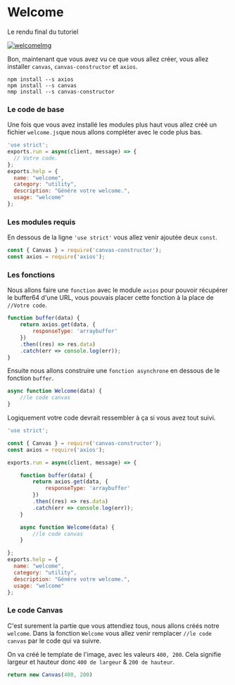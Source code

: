 # Welcome

Le rendu final du tutoriel

[![welcomeImg](https://media.discordapp.net/attachments/524920628730527744/524945116004089866/Welcome.png)](https://github.com/Otaku17/canvas-center/blob/master/Tuto/_1/welcome.js)


Bon, maintenant que vous avez vu ce que vous allez créer, vous allez installer `canvas`, `canvas-constructor` et `axios`.
```
npm install --s axios
npm install --s canvas
nmp install --s canvas-constructor
```
### Le code de base

Une fois que vous avez installé les modules plus haut vous allez créé un fichier `welcome.js`que nous allons compléter avec le code plus bas.

```js
'use strict';
exports.run = async(client, message) => {
  // Votre code.
};
exports.help = {
  name: "welcome",
  category: "utility",
  description: "Génére votre welcome.",
  usage: "welcome"
};
```

### Les modules requis

En dessous de la ligne `'use strict'` vous allez venir ajoutée deux `const`.

```js
const { Canvas } = require('canvas-constructor');
const axios = require('axios');
```

### Les fonctions
Nous allons faire une `fonction` avec le module `axios` pour pouvoir récupérer le buffer64 d'une URL, vous pouvais placer cette fonction à la place de `//Votre code`.

```js
function buffer(data) {
    return axios.get(data, {
        responseType: 'arraybuffer'
    })
    .then((res) => res.data)
    .catch(err => console.log(err));
}
```

Ensuite nous allons construire une `fonction asynchrone` en dessous de le fonction `buffer`.

```js
async function Welcome(data) {
    //le code canvas  
}
```
Logiquement votre code devrait ressembler à ça  si vous avez tout suivi.

```js
'use strict';

const { Canvas } = require('canvas-constructor');
const axios = require('axios');

exports.run = async(client, message) => {

    function buffer(data) {
        return axios.get(data, {
            responseType: 'arraybuffer'
        })
        .then((res) => res.data)
        .catch(err => console.log(err));
    }

    async function Welcome(data) {
        //le code canvas  
    }

};
exports.help = {
  name: "welcome",
  category: "utility",
  description: "Génére votre welcome.",
  usage: "welcome"
};
```

### Le code Canvas

C'est surement la partie que vous attendiez tous, nous allons créés notre `welcome`.
Dans la fonction `Welcome` vous allez venir remplacer `//le code canvas` par le code qui va suivre.

On va créé le template de l'image, avec les valeurs `400, 200`. Cela signifie largeur et hauteur donc `400 de largeur` & `200 de hauteur`.

```js
return new Canvas(400, 200)
```
